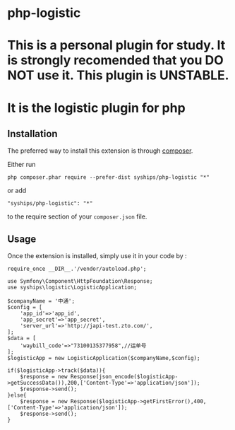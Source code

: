 # php-logistic
This is a personal plugin for study.
It is strongly recomended that you DO NOT use it. 
This plugin is UNSTABLE.
======================
It is the logistic plugin for php
======================

Installation
------------

The preferred way to install this extension is through [composer](https://getcomposer.org/download/).

Either run

```
php composer.phar require --prefer-dist syships/php-logistic "*"
```

or add

```
"syships/php-logistic": "*"
```

to the require section of your `composer.json` file.


Usage
-----

Once the extension is installed, simply use it in your code by  :


```
require_once __DIR__.'/vendor/autoload.php';

use Symfony\Component\HttpFoundation\Response;
use syships\logistic\LogisticApplication;

$companyName = '中通';
$config = [
    'app_id'=>'app_id',
    'app_secret'=>'app_secret',
    'server_url'=>'http://japi-test.zto.com/',
];
$data = [
    'waybill_code'=>"73100135377958",//运单号
];
$logisticApp = new LogisticApplication($companyName,$config);

if($logisticApp->track($data)){
    $response = new Response(json_encode($logisticApp->getSuccessData()),200,['Content-Type'=>'application/json']);
    $response->send();
}else{
    $response = new Response($logisticApp->getFirstError(),400,['Content-Type'=>'application/json']);
    $response->send();
}

```
